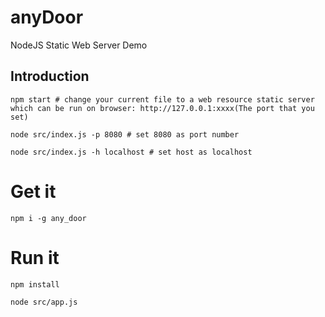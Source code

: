 # anyDoor
NodeJS Static Web Server Demo

## Introduction
```
npm start # change your current file to a web resource static server which can be run on browser: http://127.0.0.1:xxxx(The port that you set)

node src/index.js -p 8080 # set 8080 as port number

node src/index.js -h localhost # set host as localhost

```

# Get it
```
npm i -g any_door
```

# Run it 
```
npm install

node src/app.js
```
